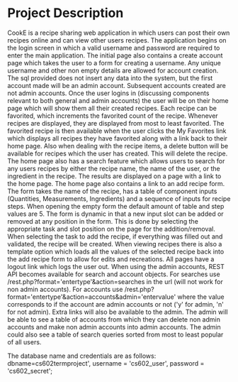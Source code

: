 # Project Description

CookE is a recipe sharing web application in which users can post their own recipes online and can view other users recipes.  The application begins on the login screen in which a valid username and password are required to enter the main application.
The initial page also contains a create account page which takes the user to a form for creating a username. Any unique username and other non empty details are allowed for account creation.  The sql provided does not insert any data into the system, 
but the first account made will be an admin account.  Subsequent accounts created are not admin accounts.  Once the user logins in (discussing components relevant to both general and admin accounts) the user will be on their home page which will show 
them all their created recipes.  Each recipe can be favorited, which increments the favorited count of the recipe.  Whenever recipes are displayed, they are displayed from most to least favorited. The favorited recipe is then available when the user clicks the 
My Favorites link which displays all recipes they have favorited along with a link back to their home page.  Also when dealing with the recipe items, a delete button will be available for recipes which the user has created.  This will delete the recipe.
The home page also has a search feature which allows users to search for any users recipes by either the recipe name, the name of the user, or the ingredient in the recipe.  The results are displayed on a page with a link to the home page.  The home page also 
contains a link to an add recipe form.  The form takes the name of the recipe, has a table of component inputs (Quantities, Measurements, Ingredients) and a sequence of inputs for recipe steps.  When opening the empty form the default amount of 
table and step values are 5.  The form is dynamic in that a new input slot can be added or removed at any position in the form.  This is done by selecting the appropriate task and slot position on the page for the addition/removal. When selecting the task
to add the recipe, if everything was filled out and validated, the recipe will be created.  When viewing recipes there is also a template option which loads all the values of the selected recipe back into the add recipe form to allow for edits and recreations.
All pages have a logout link which logs the user out.  When using the admin accounts, REST API becomes available for search and account objects. For searches use /rest.php?format='entertype'&action=searches in the url (will not work for non admin accounts).
For accounts use /rest.php?format='entertype'&action=accounts&admin='entervalue' where the value corresponds to if the account are admin accounts or not ('y' for admin, 'n' for not admin).  Extra links will also be available to the admin.  The admin will
be able to see a table of accounts from which they can delete non admin accounts and make non admin accounts into admin accounts.  The admin could also see a table of search queries sorted from most to least popular of all users. 

The database name and credentials are as follows: dbname=cs602termproject', username = 'cs602_user', password = 'cs602_secret';
